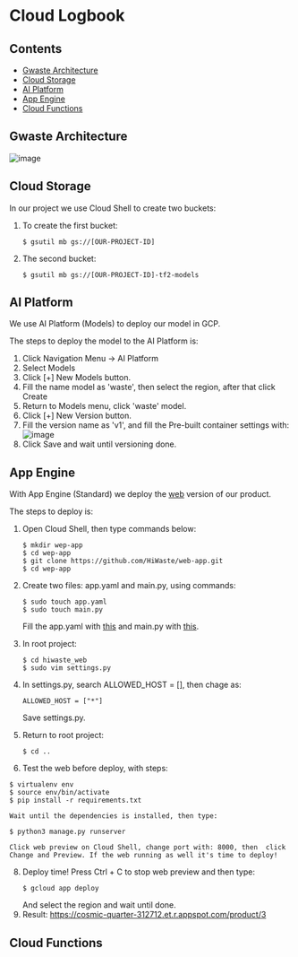 
# Cloud Logbook

## Contents
- [Gwaste Architecture](#gwaste-architecture)
- [Cloud Storage](#cloud-storage)
- [AI Platform](#ai-platform)
- [App Engine](#app-engine)
- [Cloud Functions](#app-engine)

## Gwaste Architecture
![image](https://drive.google.com/uc?export=view&id=1pewrx5tOYPKZOAJ9ZhDVpuSTrQovqc-S)

## Cloud Storage
In our project we use Cloud Shell to create two buckets:
1. To create the first bucket:   
   ```console
   $ gsutil mb gs://[OUR-PROJECT-ID]
   ```
2. The second bucket:
   ```console
   $ gsutil mb gs://[OUR-PROJECT-ID]-tf2-models
   ```

 
## AI Platform
We use AI Platform (Models) to deploy our model in GCP.

The steps to deploy the model to the AI Platform is:
 1. Click Navigation Menu -> AI Platform
 2. Select Models
 3. Click [+] New Models button.
 4. Fill the name model as 'waste', then select the region, after that click Create
 5. Return to Models menu, click 'waste' model.
 6. Click [+] New Version button.
 7. Fill the version name as 'v1', and fill the Pre-built container settings with:
   ![image](https://drive.google.com/uc?export=view&id=1dG67prvVSTopJ247cyhAQdfM8pbN3d_H)
 8. Click Save and wait until versioning done.

## App Engine
With App Engine (Standard) we deploy the [web](https://cosmic-quarter-312712.et.r.appspot.com/) version of our product.

The steps to deploy is:
1. Open Cloud Shell, then type commands below:
   ```console
   $ mkdir wep-app
   $ cd wep-app
   $ git clone https://github.com/HiWaste/web-app.git
   $ cd wep-app
   ```
   
2. Create two files: app.yaml and main.py, using commands:
   ```console
   $ sudo touch app.yaml
   $ sudo touch main.py
   ```
   Fill the app.yaml with [this](https://github.com/HiWaste/cloud-logbook/blob/main/resources/app.yaml) and main.py with [this](https://github.com/HiWaste/cloud-logbook/blob/main/resources/main.py).
   
4. In root project:
   ```console
   $ cd hiwaste_web
   $ sudo vim settings.py
   ```
5. In settings.py, search ALLOWED_HOST = [], then chage as:
   ```console
   ALLOWED_HOST = ["*"]
   ```
   Save settings.py.
   
6. Return to root project: 
   ```console
   $ cd ..
   ```
7.  Test the web before deploy, with steps:
   ```console
   $ virtualenv env
   $ source env/bin/activate
   $ pip install -r requirements.txt
   ```
    Wait until the dependencies is installed, then type:
   ```console
   $ python3 manage.py runserver
   ```
    Click web preview on Cloud Shell, change port with: 8000, then  click Change and Preview. If the web running as well it's time to deploy!

8. Deploy time!
   Press Ctrl + C to stop web preview and then type:
    ```console
   $ gcloud app deploy
   ```
   And select the region and wait until done.
9. Result: https://cosmic-quarter-312712.et.r.appspot.com/product/3

## Cloud Functions